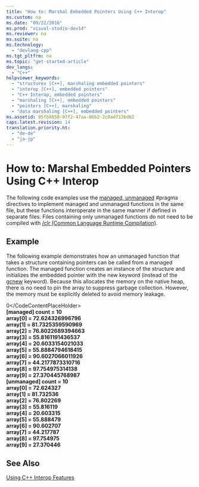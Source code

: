```yaml
---
title: "How to: Marshal Embedded Pointers Using C++ Interop"
ms.custom: na
ms.date: "09/22/2016"
ms.prod: "visual-studio-dev14"
ms.reviewer: na
ms.suite: na
ms.technology: 
  - "devlang-cpp"
ms.tgt_pltfrm: na
ms.topic: "get-started-article"
dev_langs: 
  - "C++"
helpviewer_keywords: 
  - "structures [C++], marshaling embedded pointers"
  - "interop [C++], embedded pointers"
  - "C++ Interop, embedded pointers"
  - "marshaling [C++], embedded pointers"
  - "pointers [C++], marshaling"
  - "data marshaling [C++], embedded pointers"
ms.assetid: 05fb8858-97f2-47aa-86b2-2c0ad713bdb2
caps.latest.revision: 14
translation.priority.ht: 
  - "de-de"
  - "ja-jp"
---
```

# How to: Marshal Embedded Pointers Using C++ Interop
The following code examples use the [managed, unmanaged](../vs140/managed--unmanaged.md) #pragma directives to implement managed and unmanaged functions in the same file, but these functions interoperate in the same manner if defined in separate files. Files containing only unmanaged functions do not need to be compiled with [/clr (Common Language Runtime Compilation)](../vs140/-clr--common-language-runtime-compilation-.md).  
  
## Example  
 The following example demonstrates how an unmanaged function that takes a structure containing pointers can be called from a managed function. The managed function creates an instance of the structure and initializes the embedded pointer with the new keyword (instead of the [gcnew](../vs140/ref-new--gcnew---c---component-extensions-.md) keyword). Because this allocates the memory on the native heap, there is no need to pin the array to suppress garbage collection. However, the memory must be explicitly deleted to avoid memory leakage.  
  
<CodeContentPlaceHolder>0\</CodeContentPlaceHolder>  
 **[managed] count = 10**  
**array[0] = 72.624326996796**  
**array[1] = 81.7325359590969**  
**array[2] = 76.8022689394663**  
**array[3] = 55.8161191436537**  
**array[4] = 20.6033154021033**  
**array[5] = 55.8884794618415**  
**array[6] = 90.6027066011926**  
**array[7] = 44.2177873310716**  
**array[8] = 97.754975314138**  
**array[9] = 27.370445768987**  
**[unmanaged] count = 10**  
**array[0] = 72.624327**  
**array[1] = 81.732536**  
**array[2] = 76.802269**  
**array[3] = 55.816119**  
**array[4] = 20.603315**  
**array[5] = 55.888479**  
**array[6] = 90.602707**  
**array[7] = 44.217787**  
**array[8] = 97.754975**  
**array[9] = 27.370446**   
## See Also  
 [Using C++ Interop Features](../vs140/using-c---interop--implicit-pinvoke-.md)